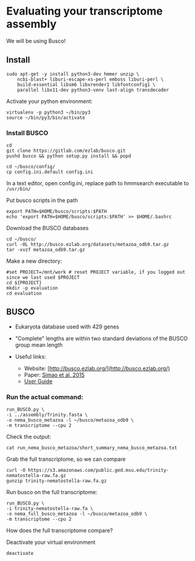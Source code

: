 # Evaluating your transcriptome assembly

We will be using Busco!

## Install

```
sudo apt-get -y install python3-dev hmmer unzip \
    ncbi-blast+ liburi-escape-xs-perl emboss liburi-perl \
    build-essential libsm6 libxrender1 libfontconfig1 \
    parallel libx11-dev python3-venv last-align transdecoder
```

Activate your python environment:

```
virtualenv -p python3 ~/bin/py3
source ~/bin/py3/bin/activate
```

### Install BUSCO

```
cd
git clone https://gitlab.com/ezlab/busco.git
pushd busco && python setup.py install && popd
```

```
cd ~/busco/config/
cp config.ini.default config.ini
```

In a text editor, open config.ini, replace path to hmmsearch executable to `/usr/bin/`

Put busco scripts in the path
```
export PATH=$HOME/busco/scripts:$PATH
echo 'export PATH=$HOME/busco/scripts:$PATH' >> $HOME/.bashrc
```

Download the BUSCO databases
```
cd ~/busco/
curl -OL http://busco.ezlab.org/datasets/metazoa_odb9.tar.gz
tar -xvzf metazoa_odb9.tar.gz
```

Make a new directory: 

```
#set PROJECT=/mnt/work # reset PROJECT variable, if you logged out since we last used $PROJECT
cd ${PROJECT}
mkdir -p evaluation
cd evaluation
```
## BUSCO

* Eukaryota database used with 429 genes
* "Complete" lengths are within two standard deviations of the BUSCO group mean length

* Useful links:
  * Website: [http://busco.ezlab.org/](http://busco.ezlab.org/)
  * Paper: [Simao et al. 2015](http://bioinformatics.oxfordjournals.org/content/31/19/3210)
  * [User Guide](http://gitlab.com/ezlab/busco/raw/master/BUSCO_v2.0_userguide.pdf)

### Run the actual command:

```
run_BUSCO.py \
-i ../assembly/Trinity.fasta \
-o nema_busco_metazoa -l ~/busco/metazoa_odb9 \
-m transcriptome --cpu 2
```

Check the output:

```
cat run_nema_busco_metazoa/short_summary_nema_busco_metazoa.txt
```

Grab the full transcriptome, so we can compare
```
curl -O https://s3.amazonaws.com/public.ged.msu.edu/trinity-nematostella-raw.fa.gz
gunzip trinity-nematostella-raw.fa.gz
```

Run busco on the full transcriptome:
```
run_BUSCO.py \
-i trinity-nematostella-raw.fa \
-o nema_full_busco_metazoa -l ~/busco/metazoa_odb9 \
-m transcriptome --cpu 2
```

How does the full transcriptome compare?

Deactivate your virtual environment
``` 
deactivate
```

